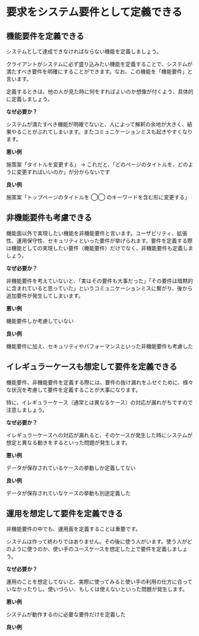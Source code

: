 # 要求をシステム要件として定義できる

## 機能要件を定義できる

システムとして達成できなければならない機能を定義しましょう。

クライアントがシステムに必ず盛り込みたい機能を定義することで、システムが満たすべき要件を明確にすることができます。なお、この機能を「機能要件」と言います。

定義するときは、他の人が見た時に何をすればよいのか想像が付くよう、具体的に定義しましょう。

**なぜ必要か？**

システムが満たすべき機能が明確でないと、人によって解釈の余地が大きく、結果やることがぶれてしまいます。またコミュニケーションミスも起きやすくなります。

**悪い例**

施策案「タイトルを変更する」
→ これだと、「どのページのタイトルを、どのように変更すればいいのか」が分からないです

**良い例**

施策案「トップページのタイトルを ◯◯ のキーワードを含む形に変更する」

## 非機能要件も考慮できる

機能面以外で実現したい機能を非機能要件と言います。ユーザビリティ、拡張性、運用保守性、セキュリティといった要件が挙げられます。要件を定義する際は機能としての実現したい要件（機能要件）だけでなく、非機能要件も定義しましょう。

**なぜ必要か？**

非機能要件を考えていないと、「実はその要件も大事だった」「その要件は暗黙的に含まれていると思っていた」というコミュニケーションミスに繋がり、後から追加要件が発生してしまいます。

**悪い例**

機能要件しか考慮していない

**良い例**

機能要件に加え、セキュリティやパフォーマンスといった非機能要件も考慮した

## イレギュラーケースも想定して要件を定義できる

機能要件、非機能要件を定義する際には、要件の抜け漏れをふせぐために、様々な状況を考慮して要件を定義することが大事になります。

特に、イレギュラーケース（通常とは異なるケース）の対応が漏れがちですので注意しましょう。

**なぜ必要か？**

イレギュラーケースへの対応が漏れると、そのケースが発生した時にシステムが想定と異なる動きをするといった問題が発生します。

**悪い例**

データが保存されているケースの挙動しか定義してない

**良い例**

データが保存されていなケースの挙動も別途定義した

## 運用を想定して要件を定義できる

非機能要件の中でも、運用面を定義することは重要です。

システムは作って終わりではありません。その後に使う人がいます。使う人がどのように使うのか、使い手のユースケースを想定した上で要件を定義しましょう。

**なぜ必要か？**

運用のことを想定してないと、実際に使ってみると使い手の利用の仕方に合っていなかったりし、使いづらい、もしくは使えないといった問題が発生します。

**悪い例**

システムが動作するのに必要な要件だけを定義した

**良い例**
